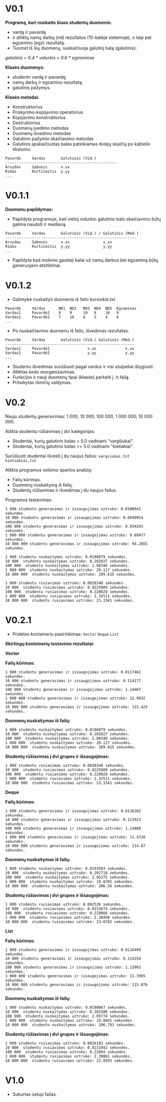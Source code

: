 # V0.1

**Programą, kuri nuskaito šiuos studentų duomenis:**
 - vardą ir pavardę
 - n atliktų namų darbų (nd) rezultatus (10-balėje sistemoje), o taip pat egzamino (egz) rezultatą.
- Tuomet iš šių duomenų, suskaičiuoja galutinį balą (galutinis):

*galutinis = 0.4 * vidurkis + 0.6 * egzaminas*

**Klasės duomenys:**
  - studento vardą ir pavardę;
  - namų darbų ir egzamino rezultatą;
  - galutinis pažymys.

**Klasės metodai:**

  - Konstruktorius 
  - Priskyrimo-kopijavimo operatorius
  - Kopijavimo konstruktorius
  - Destruktorius
  - Duomenų įvedimo metodas
  - Duomenų išvedimo metodas
  - Galutinio pažymio skaičiavimo metodas
  - Galutinis apskaičiuotas balas pateikiamas dviejų skaičių po kablelio tikslumu:

  ```
  Pavardė     Vardas       Galutinis (Vid.)
  --------------------------------------------------
  Arvydas     Sabonis      x.xx
  Rimas       Kurtinaitis  y.yy
  ...
```

# V0.1.1
**Duomenu papildymas:**
 - Papildyta programoje, kad vietoj vidurkio galutinio balo skaičiavimo būtų galima naudoti ir medianą.
```
Pavardė     Vardas       Galutinis (Vid.) / Galutinis (Med.)
-----------------------------------------------------------
Arvydas     Sabonis      x.xx               x.xx
Rimas       Kurtinaitis  y.yy               y.yy
...
```
 - Papildyta kad mokinio gautieji balai už namų darbus bei egzaminą būtų generuojami atsitiktinai.

# V0.1.2
 - Galimybė nuskaityti duomenis iš failo *kursiokai.txt*. 
 ```
Pavardė     Vardas      ND1  ND2   ND3  ND4  ND5  Egzaminas
Vardas1     Pavardė1    8    9     10   6    10   9
Vardas2     Pavardė2    7    10    8    5    4    6
...
```
- Po nuskaičiavimo duomenu iš failo, išvedimas rezultatas:
```
Pavardė     Vardas       Galutinis (Vid.) Galutinis (Med.)
----------------------------------------------------------
Vardas1     Pavardė1                 x.xx             x.xx
Vardas2     Pavardė2                 y.yy             y.yy
...
```
 - Studentu išvedimas surūšiuoti pagal vardus ir visi stulpeliai išlygiuoti. 
 - Atliktas kodo reorganizavimas.
 - Funkcijos ir nauji duomenų tipai (klasės) perkelti į .h failą.
 - Pritaikytas išimčių valdymas. 

# V0.2
Nauju studentų generavimas: 1 000, 10 000, 100 000, 1 000 000, 10 000 000.

Atlikta studentu rūšiavimas į dvi kategorijas:

-  Studentai, kurių galutinis balas < 5.0 vadinami “vargšiukai”.
-  Studentai, kurių galutinis balas >= 5.0 vadinami "kietiakiai".

Surūšiuoti studentai išvesti į du naujus failus: `vargsiukai.txt` `kietiakiai.txt`

Atlikta programos veikimo spartos analizę:

- Failų kūrimas.
- Duomenų nuskaitymą iš failų.
- Studentų rūšiavimas ir išvedimas į du naujus failus.

Programos testavimas:
```
1 000 studentu generavimas ir issaugojimas uztruko: 0.0100941 sekundes.
10 000 studentu generavimas ir issaugojimas uztruko: 0.0940954 sekundes.
100 000 studentu generavimas ir issaugojimas uztruko: 0.934243 sekundes.
1 000 000 studentu generavimas ir issaugojimas uztruko: 9.69477 sekundes.
10 000 000 studentu generavimas ir issaugojimas uztruko: 94.2855 sekundes.
```
```
1 000 studentu nuskaitymas uztruko: 0.0196079 sekundes.
10 000  studentu nuskaitymas uztruko: 0.202027 sekundes.
100 000  studentu nuskaitymas uztruko: 2.08346 sekundes.
1 000 000  studentu nuskaitymas uztruko: 20.117 sekundes.
10 000 000  studentu nuskaitymas uztruko: 209.615 sekundes.
```
```
1 000 studentu rusiavimas uztruko: 0.0028348 sekundes.
10 000  studentu rusiavimas uztruko: 0.0225809 sekundes.
100 000  studentu rusiavimas uztruko: 0.228028 sekundes.
1 000 000  studentu rusiavimas uztruko: 2.32511 sekundes.
10 000 000  studentu rusiavimas uztruko: 23.3341 sekundes.
```
# V0.2.1

 - Pridetas kontaineriu pasirinkimas: `Vector` `Deque` `List`
 
 **Skirtingų konteinerių testavimo rezultatai:**

**Vector**

**Failų kūrimas:**
```
1 000 studentu generavimas ir issaugojimas uztruko: 0.0117462 sekundes.
10 000 studentu generavimas ir issaugojimas uztruko: 0.114177 sekundes.
100 000 studentu generavimas ir issaugojimas uztruko: 1.14467 sekundes.
1 000 000 studentu generavimas ir issaugojimas uztruko: 12.9032 sekundes.
10 000 000 studentu generavimas ir issaugojimas uztruko: 115.425 sekundes.
```
**Duomenų nuskaitymas iš failų:**
```
1 000 studentu nuskaitymas uztruko: 0.0196079 sekundes.
10 000  studentu nuskaitymas uztruko: 0.202027 sekundes.
100 000  studentu nuskaitymas uztruko: 2.08346 sekundes.
1 000 000  studentu nuskaitymas uztruko: 20.117 sekundes.
10 000 000  studentu nuskaitymas uztruko: 209.615 sekundes.
```
**Studentų rūšiavimas į dvi grupes ir išsaugojimas:**
```
1 000 studentu rusiavimas uztruko: 0.0028348 sekundes.
10 000  studentu rusiavimas uztruko: 0.0225809 sekundes.
100 000  studentu rusiavimas uztruko: 0.228028 sekundes.
1 000 000  studentu rusiavimas uztruko: 2.32511 sekundes.
10 000 000  studentu rusiavimas uztruko: 23.3341 sekundes.
```

**Deque**

**Failų kūrimas:**
```
1 000 studentu generavimas ir issaugojimas uztruko: 0.0116282 sekundes.
10 000 studentu generavimas ir issaugojimas uztruko: 0.113923 sekundes.
100 000 studentu generavimas ir issaugojimas uztruko: 1.14888 sekundes.
1 000 000 studentu generavimas ir issaugojimas uztruko: 11.4728 sekundes.
10 000 000 studentu generavimas ir issaugojimas uztruko: 114.67 sekundes.
```
**Duomenų nuskaitymas iš failų:**
```
1 000 studentu nuskaitymas uztruko: 0.0193503 sekundes.
10 000  studentu nuskaitymas uztruko: 0.202718 sekundes.
100 000  studentu nuskaitymas uztruko: 2.05375 sekundes.
1 000 000  studentu nuskaitymas uztruko: 19.8391 sekundes.
10 000 000  studentu nuskaitymas uztruko: 206.56 sekundes.
```
**Studentų rūšiavimas į dvi grupes ir išsaugojimas:**
```
1 000 studentu rusiavimas uztruko: 0.002526 sekundes.
10 000  studentu rusiavimas uztruko: 0.0231674 sekundes.
100 000  studentu rusiavimas uztruko: 0.229066 sekundes.
1 000 000  studentu rusiavimas uztruko: 2.30468 sekundes.
10 000 000  studentu rusiavimas uztruko: 23.0783 sekundes.
```

**List**

**Failų kūrimas:**
```
1 000 studentu generavimas ir issaugojimas uztruko: 0.0116499 sekundes.
10 000 studentu generavimas ir issaugojimas uztruko: 0.114254 sekundes.
100 000 studentu generavimas ir issaugojimas uztruko: 1.13993 sekundes.
1 000 000 studentu generavimas ir issaugojimas uztruko: 11.3965 sekundes.
10 000 000 studentu generavimas ir issaugojimas uztruko: 115.076 sekundes.
```
**Duomenų nuskaitymas iš failų:**
```
1 000 studentu nuskaitymas uztruko: 0.0198067 sekundes.
10 000  studentu nuskaitymas uztruko: 0.201586 sekundes.
100 000  studentu nuskaitymas uztruko: 2.05774 sekundes.
1 000 000  studentu nuskaitymas uztruko: 19.8041 sekundes.
10 000 000  studentu nuskaitymas uztruko: 206.793 sekundes.
```
**Studentų rūšiavimas į dvi grupes ir išsaugojimas:**
```
1 000 studentu rusiavimas uztruko: 0.0026183 sekundes.
10 000  studentu rusiavimas uztruko: 0.0231942 sekundes.
100 000  studentu rusiavimas uztruko: 0.22894 sekundes.
1 000 000  studentu rusiavimas uztruko: 2.30861 sekundes.
10 000 000  studentu rusiavimas uztruko: 22.9593 sekundes.
```

  
# V1.0

- Sukurtas setup failas.


